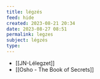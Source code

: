 ```yaml
---
title: légzés
feed: hide
created: 2023-08-21 20:34
date: 2023-08-27 08:51
permalink: legzes
subject: légzés
type: 
---
```


- [[JN-Lélegzet]]
- [[Osho - The Book of Secrets]]



